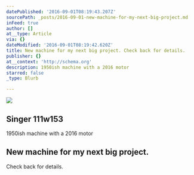 ```yaml
---
datePublished: '2016-09-01T08:19:43.207Z'
sourcePath: _posts/2016-09-01-new-machine-for-my-next-big-project.md
inFeed: true
author: []
at__type: Article
via: {}
dateModified: '2016-09-01T08:19:42.620Z'
title: New machine for my next big project. Check back for details.
publisher: {}
at__context: 'http://schema.org'
description: 1950ish machine with a 2016 motor
starred: false
_type: Blurb

---
```

<article style=""><img src="https://the-grid-user-content.s3-us-west-2.amazonaws.com/21e86f99-e1e2-4257-83f2-dfdd0f603845.jpg" /><h1>Singer 111w153</h1><p>1950ish machine with a 2016 motor</p></article>

## New machine for my next big project.  
Check back for details.